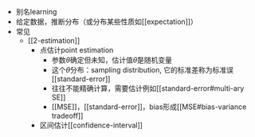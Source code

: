 - 别名learning
- 给定数据，推断分布（或分布某些性质如[[expectation]]）
- 常见
  - [[2-estimation]]
    - 点估计point estimation
      - 参数$\theta$确定但未知，估计值$\hat \theta$是随机变量
      - 这个$\hat \theta$分布：sampling distribution, 它的标准差称为标准误[[standard-error]]
      - 往往不能精确计算，需要估计例如[[standard-error#multi-ary SE]]
      - [[MSE]]，[[standard-error]]，bias形成[[MSE#bias-variance tradeoff]]
    - 区间估计[[confidence-interval]]
